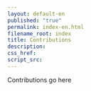```yaml
---
layout: default-en
published: "true"
permalink: index-en.html
filename_root: index
title: Contributions
description:
css_href:
script_src:
---
```


Contributions go here
